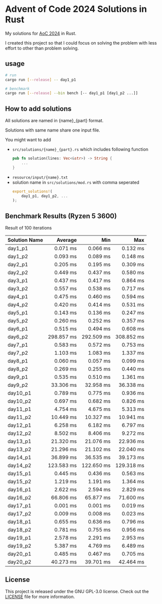 # Advent of Code 2024 Solutions in Rust

My solutions for [AoC 2024](https://adventofcode.com/2024) in Rust.

I created this project so that I could focus on solving the problem with less effort to other than problem solving.

## usage

```sh
# run
cargo run [--release] -- day1_p1

# benchmark
cargo run [--release] --bin bench [-- day1_p1 [day1_p2 ...]]
```

## How to add solutions

All solutions are named in {name}\_{part} format.

Solutions with same name share one input file.

You might want to add

- `src/solutions/{name}_{part}.rs` which includes following function
  ```rust
  pub fn solution(lines: Vec<&str>) -> String {
      ...
  }
  ```
- `resource/input/{name}.txt`
- solution name in `src/solutions/mod.rs` with comma seperated
  ```rust
  export_solutions!(
      day1_p1, day1_p2, ...
  );
  ```

## Benchmark Results (Ryzen 5 3600)

Result of 100 iterations

| Solution Name |      Average |          Min |          Max |
| ------------- | -----------: | -----------: | -----------: |
| day1_p1       |     0.071 ms |     0.066 ms |     0.132 ms |
| day1_p2       |     0.093 ms |     0.089 ms |     0.148 ms |
| day2_p1       |     0.205 ms |     0.195 ms |     0.309 ms |
| day2_p2       |     0.449 ms |     0.437 ms |     0.580 ms |
| day3_p1       |     0.437 ms |     0.417 ms |     0.864 ms |
| day3_p2       |     0.557 ms |     0.538 ms |     0.717 ms |
| day4_p1       |     0.475 ms |     0.460 ms |     0.594 ms |
| day4_p2       |     0.420 ms |     0.414 ms |     0.531 ms |
| day5_p1       |     0.143 ms |     0.136 ms |     0.247 ms |
| day5_p2       |     0.260 ms |     0.252 ms |     0.357 ms |
| day6_p1       |     0.515 ms |     0.494 ms |     0.608 ms |
| day6_p2       |   298.857 ms |   292.509 ms |   308.852 ms |
| day7_p1       |     0.583 ms |     0.572 ms |     0.753 ms |
| day7_p2       |     1.103 ms |     1.083 ms |     1.337 ms |
| day8_p1       |     0.060 ms |     0.057 ms |     0.099 ms |
| day8_p2       |     0.269 ms |     0.255 ms |     0.440 ms |
| day9_p1       |     0.535 ms |     0.510 ms |     1.361 ms |
| day9_p2       |    33.306 ms |    32.958 ms |    36.338 ms |
| day10_p1      |     0.789 ms |     0.775 ms |     0.936 ms |
| day10_p2      |     0.697 ms |     0.682 ms |     0.826 ms |
| day11_p1      |     4.754 ms |     4.675 ms |     5.313 ms |
| day11_p2      |    10.449 ms |    10.327 ms |    10.941 ms |
| day12_p1      |     6.258 ms |     6.182 ms |     6.797 ms |
| day12_p2      |     8.502 ms |     8.406 ms |     9.272 ms |
| day13_p1      |    21.320 ms |    21.076 ms |    22.936 ms |
| day13_p2      |    21.296 ms |    21.102 ms |    22.040 ms |
| day14_p1      |    36.899 ms |    36.535 ms |    39.173 ms |
| day14_p2      |   123.583 ms |   122.650 ms |   129.318 ms |
| day15_p1      |     0.445 ms |     0.436 ms |     0.563 ms |
| day15_p2      |     1.219 ms |     1.191 ms |     1.364 ms |
| day16_p1      |     2.622 ms |     2.594 ms |     2.829 ms |
| day16_p2      |    66.806 ms |    65.877 ms |    71.600 ms |
| day17_p1      |     0.001 ms |     0.001 ms |     0.019 ms |
| day17_p2      |     0.009 ms |     0.008 ms |     0.023 ms |
| day18_p1      |     0.655 ms |     0.636 ms |     0.796 ms |
| day18_p2      |     0.781 ms |     0.755 ms |     0.956 ms |
| day19_p1      |     2.578 ms |     2.291 ms |     2.953 ms |
| day19_p2      |     5.387 ms |     4.769 ms |     6.489 ms |
| day20_p1      |     0.485 ms |     0.467 ms |     0.705 ms |
| day20_p2      |    40.273 ms |    39.701 ms |    42.464 ms |

## License

This project is released under the GNU GPL-3.0 license. Check out the [LICENSE](LICENSE) file for more information.
